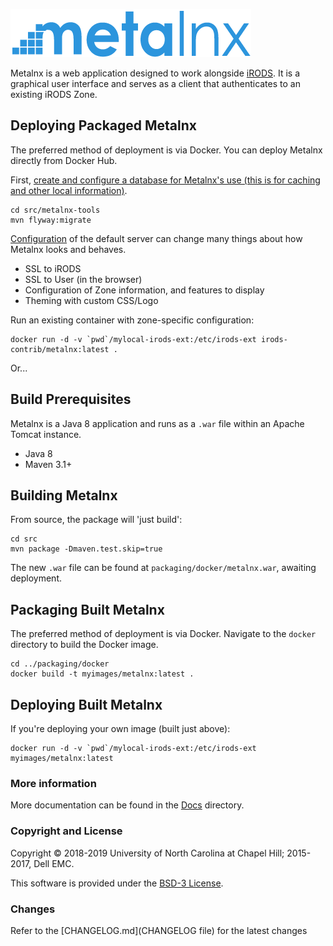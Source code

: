 ![Metalnx Logo](docs/IMAGES/mlx_logo_blue.png)

Metalnx is a web application designed to work alongside [iRODS](http://www.irods.org). It is a graphical user interface and serves as a client that authenticates to an existing iRODS Zone.


## Deploying Packaged Metalnx

The preferred method of deployment is via Docker.  You can deploy Metalnx directly from Docker Hub.

First, [create and configure a database for Metalnx's use (this is for caching and other local information)](src/metalnx-tools/README.md).

```
cd src/metalnx-tools
mvn flyway:migrate
```

[Configuration](CONFIGURATION.md) of the default server can change many things about how Metalnx looks and behaves.
 - SSL to iRODS
 - SSL to User (in the browser)
 - Configuration of Zone information, and features to display
 - Theming with custom CSS/Logo

Run an existing container with zone-specific configuration:
```
docker run -d -v `pwd`/mylocal-irods-ext:/etc/irods-ext irods-contrib/metalnx:latest .
```

Or...

## Build Prerequisites

Metalnx is a Java 8 application and runs as a `.war` file within an Apache Tomcat instance.

- Java 8
- Maven 3.1+

## Building Metalnx

From source, the package will 'just build':
```
cd src
mvn package -Dmaven.test.skip=true
```

The new `.war` file can be found at `packaging/docker/metalnx.war`, awaiting deployment.

## Packaging Built Metalnx

The preferred method of deployment is via Docker.  Navigate to the `docker` directory to build the Docker image.

```
cd ../packaging/docker
docker build -t myimages/metalnx:latest .
```

## Deploying Built Metalnx

If you're deploying your own image (built just above):

```
docker run -d -v `pwd`/mylocal-irods-ext:/etc/irods-ext myimages/metalnx:latest
```

### More information

More documentation can be found in the [Docs](docs) directory.

### Copyright and License

Copyright © 2018-2019 University of North Carolina at Chapel Hill; 2015-2017, Dell EMC.

This software is provided under the [BSD-3 License](LICENSE.md).

### Changes

Refer to the [CHANGELOG.md](CHANGELOG file) for the latest changes
